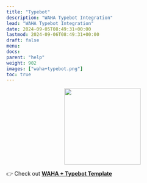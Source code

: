 ```yaml
---
title: "Typebot"
description: "WAHA Typebot Integration"
lead: "WAHA Typebot Integration"
date: 2024-09-05T08:49:31+00:00
lastmod: 2024-09-06T08:49:31+00:00
draft: false
menu:
docs:
parent: "help"
weight: 902
images: ["waha+typebot.png"]
toc: true
---
```


<p align="center">
  <img src="/images/typebot/waha+typebot.png" width='200'/>
</p>


👉 Check out [**WAHA + Typebot Template**](https://waha-n8n-templates.devlike.pro/whatsapp-typebot/)

